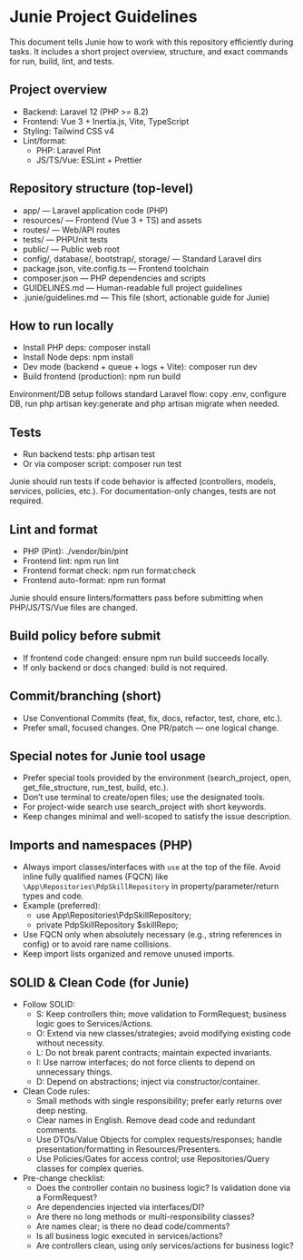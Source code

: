 # Junie Project Guidelines

This document tells Junie how to work with this repository efficiently during tasks. It includes a short project overview, structure, and exact commands for run, build, lint, and tests.

## Project overview
- Backend: Laravel 12 (PHP >= 8.2)
- Frontend: Vue 3 + Inertia.js, Vite, TypeScript
- Styling: Tailwind CSS v4
- Lint/format:
  - PHP: Laravel Pint
  - JS/TS/Vue: ESLint + Prettier

## Repository structure (top-level)
- app/ — Laravel application code (PHP)
- resources/ — Frontend (Vue 3 + TS) and assets
- routes/ — Web/API routes
- tests/ — PHPUnit tests
- public/ — Public web root
- config/, database/, bootstrap/, storage/ — Standard Laravel dirs
- package.json, vite.config.ts — Frontend toolchain
- composer.json — PHP dependencies and scripts
- GUIDELINES.md — Human-readable full project guidelines
- .junie/guidelines.md — This file (short, actionable guide for Junie)

## How to run locally
- Install PHP deps: composer install
- Install Node deps: npm install
- Dev mode (backend + queue + logs + Vite): composer run dev
- Build frontend (production): npm run build

Environment/DB setup follows standard Laravel flow: copy .env, configure DB, run php artisan key:generate and php artisan migrate when needed.

## Tests
- Run backend tests: php artisan test
- Or via composer script: composer run test

Junie should run tests if code behavior is affected (controllers, models, services, policies, etc.). For documentation-only changes, tests are not required.

## Lint and format
- PHP (Pint): ./vendor/bin/pint
- Frontend lint: npm run lint
- Frontend format check: npm run format:check
- Frontend auto-format: npm run format

Junie should ensure linters/formatters pass before submitting when PHP/JS/TS/Vue files are changed.

## Build policy before submit
- If frontend code changed: ensure npm run build succeeds locally.
- If only backend or docs changed: build is not required.

## Commit/branching (short)
- Use Conventional Commits (feat, fix, docs, refactor, test, chore, etc.).
- Prefer small, focused changes. One PR/patch — one logical change.

## Special notes for Junie tool usage
- Prefer special tools provided by the environment (search_project, open, get_file_structure, run_test, build, etc.).
- Don’t use terminal to create/open files; use the designated tools.
- For project-wide search use search_project with short keywords.
- Keep changes minimal and well-scoped to satisfy the issue description.

## Imports and namespaces (PHP)
- Always import classes/interfaces with `use` at the top of the file. Avoid inline fully qualified names (FQCN) like `\App\Repositories\PdpSkillRepository` in property/parameter/return types and code.
- Example (preferred):
  - use App\Repositories\PdpSkillRepository;
  - private PdpSkillRepository $skillRepo;
- Use FQCN only when absolutely necessary (e.g., string references in config) or to avoid rare name collisions.
- Keep import lists organized and remove unused imports.


## SOLID & Clean Code (for Junie)
- Follow SOLID:
  - S: Keep controllers thin; move validation to FormRequest; business logic goes to Services/Actions.
  - O: Extend via new classes/strategies; avoid modifying existing code without necessity.
  - L: Do not break parent contracts; maintain expected invariants.
  - I: Use narrow interfaces; do not force clients to depend on unnecessary things.
  - D: Depend on abstractions; inject via constructor/container.
- Clean Code rules:
  - Small methods with single responsibility; prefer early returns over deep nesting.
  - Clear names in English. Remove dead code and redundant comments.
  - Use DTOs/Value Objects for complex requests/responses; handle presentation/formatting in Resources/Presenters.
  - Use Policies/Gates for access control; use Repositories/Query classes for complex queries.
- Pre-change checklist:
  - Does the controller contain no business logic? Is validation done via a FormRequest?
  - Are dependencies injected via interfaces/DI?
  - Are there no long methods or multi-responsibility classes?
  - Are names clear; is there no dead code/comments?
  - Is all business logic executed in services/actions?
  - Are controllers clean, using only services/actions for business logic?

